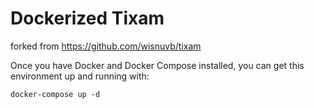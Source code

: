 # Dockerized Tixam

forked from https://github.com/wisnuvb/tixam

Once you have Docker and Docker Compose installed, you can get this environment up and running with:

```
docker-compose up -d
```

